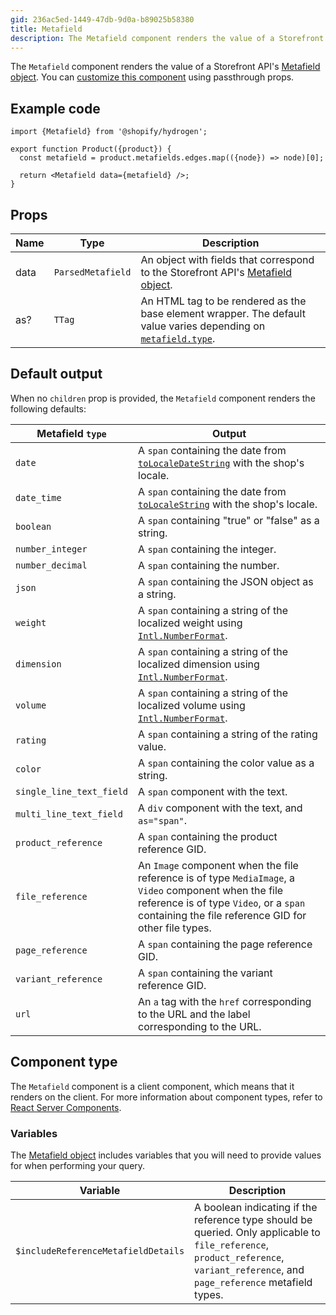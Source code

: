 ```yaml
---
gid: 236ac5ed-1449-47db-9d0a-b89025b58380
title: Metafield
description: The Metafield component renders the value of a Storefront API's Metafield object.
---
```


The `Metafield` component renders the value of a Storefront
API's [Metafield object](https://shopify.dev/api/storefront/reference/common-objects/metafield). You can [customize this component](https://shopify.dev/api/hydrogen/components#customizing-hydrogen-components) using passthrough props.

## Example code

```tsx
import {Metafield} from '@shopify/hydrogen';

export function Product({product}) {
  const metafield = product.metafields.edges.map(({node}) => node)[0];

  return <Metafield data={metafield} />;
}
```

## Props

| Name | Type                         | Description                                                                                                                                                  |
| ---- | ---------------------------- | ------------------------------------------------------------------------------------------------------------------------------------------------------------ |
| data | <code>ParsedMetafield</code> | An object with fields that correspond to the Storefront API's [Metafield object](https://shopify.dev/api/storefront/reference/common-objects/metafield).     |
| as?  | <code>TTag</code>            | An HTML tag to be rendered as the base element wrapper. The default value varies depending on [`metafield.type`](https://shopify.dev/apps/metafields/types). |

## Default output

When no `children` prop is provided, the `Metafield` component renders the following defaults:

| Metafield `type`         | Output                                                                                                                                                                                                    |
| ------------------------ | --------------------------------------------------------------------------------------------------------------------------------------------------------------------------------------------------------- |
| `date`                   | A `span` containing the date from [`toLocaleDateString`](https://developer.mozilla.org/en-US/docs/Web/JavaScript/Reference/Global_Objects/Date/toLocaleDateString) with the shop's locale.                |
| `date_time`              | A `span` containing the date from [`toLocaleString`](https://developer.mozilla.org/en-US/docs/Web/JavaScript/Reference/Global_Objects/Date/toLocaleString) with the shop's locale.                        |
| `boolean`                | A `span` containing "true" or "false" as a string.                                                                                                                                                        |
| `number_integer`         | A `span` containing the integer.                                                                                                                                                                          |
| `number_decimal`         | A `span` containing the number.                                                                                                                                                                           |
| `json`                   | A `span` containing the JSON object as a string.                                                                                                                                                          |
| `weight`                 | A `span` containing a string of the localized weight using [`Intl.NumberFormat`](https://developer.mozilla.org/en-US/docs/Web/JavaScript/Reference/Global_Objects/Intl/NumberFormat).                     |
| `dimension`              | A `span` containing a string of the localized dimension using [`Intl.NumberFormat`](https://developer.mozilla.org/en-US/docs/Web/JavaScript/Reference/Global_Objects/Intl/NumberFormat).                  |
| `volume`                 | A `span` containing a string of the localized volume using [`Intl.NumberFormat`](https://developer.mozilla.org/en-US/docs/Web/JavaScript/Reference/Global_Objects/Intl/NumberFormat).                     |
| `rating`                 | A `span` containing a string of the rating value.                                                                                                                                                         |
| `color`                  | A `span` containing the color value as a string.                                                                                                                                                          |
| `single_line_text_field` | A `span` component with the text.                                                                                                                                                                         |
| `multi_line_text_field`  | A `div` component with the text, and `as="span"`.                                                                                                                                                         |
| `product_reference`      | A `span` containing the product reference GID.                                                                                                                                                            |
| `file_reference`         | An `Image` component when the file reference is of type `MediaImage`, a `Video` component when the file reference is of type `Video`, or a `span` containing the file reference GID for other file types. |
| `page_reference`         | A `span` containing the page reference GID.                                                                                                                                                               |
| `variant_reference`      | A `span` containing the variant reference GID.                                                                                                                                                            |
| `url`                    | An `a` tag with the `href` corresponding to the URL and the label corresponding to the URL.                                                                                                               |

## Component type

The `Metafield` component is a client component, which means that it renders on the client. For more information about component types, refer to [React Server Components](https://shopify.dev/custom-storefronts/hydrogen/framework/react-server-components).

### Variables

The [Metafield object](https://shopify.dev/api/storefront/reference/common-objects/metafield) includes variables that you will need to provide values for when performing your query.

| Variable                            | Description                                                                                                                                                                        |
| ----------------------------------- | ---------------------------------------------------------------------------------------------------------------------------------------------------------------------------------- |
| `$includeReferenceMetafieldDetails` | A boolean indicating if the reference type should be queried. Only applicable to `file_reference`, `product_reference`, `variant_reference`, and `page_reference` metafield types. |
